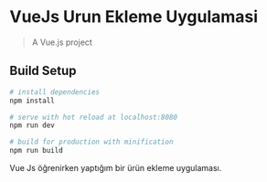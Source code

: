 # VueJs Urun Ekleme Uygulamasi

> A Vue.js project

## Build Setup

``` bash
# install dependencies
npm install

# serve with hot reload at localhost:8080
npm run dev

# build for production with minification
npm run build
```

Vue Js öğrenirken yaptığım bir ürün ekleme uygulaması.
